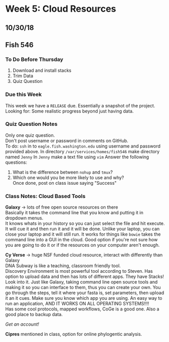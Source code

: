 # Week 5: Cloud Resources
## 10/30/18
## Fish 546

### To Do Before Thursday
1. Download and install stacks
2. Trim Data
3. Quiz Question

### Due this Week
This week we have a `RELEASE` due. Essentially a snapshot of the project.  
Looking for: Some realistic progress beyond just having data.

### Quiz Question Notes
Only one quiz question.   
Don't post username or password in comments on GitHub.  
To do:
`ssh` in to `eagle.fish.washington.edu` using username and password provided above.
In directory `/var/services/homes/fish546` make directory named `Jenny`
In `Jenny` make a text file using `vim`
Answer the following questions:  
1. What is the difference between `nohup` and `tmux`?  
2. Which one would you be more likely to use and why?  
Once done, post on class issue saying "Success"

### Class Notes: Cloud Based Tools
**Galaxy** -> lots of free open source resources on there  
Basically it takes the command line that you know and putting it in dropdown menus.  
It knows whats in your history so you can just select the file and hit execute. It will cue it and then run it and it will be done. Unlike your laptop, you can close your laptop and it will still run. It works for things like `bowie` takes the command line into a GUI in the cloud. Good option if you're not sure how you are going to do it or if the resources on your computer aren't enough.

**Cy Verse** -> huge NSF funded cloud resource, interact with differently than Galaxy    
DNA Subway is like a teaching, classroom friendly tool.    
Discovery Environment is most powerful tool according to Steven. Has option to upload data and then has lots of different apps. They have Stacks! Look into it. Just like Galaxy, taking command line open source tools and making it so you can interface to them, thus you can create your own. You go through the steps, tell it where your fasta is, set parameters, then upload it an it cues. Make sure you know which app you are using. An easy way to run an application, AND IT WORKS ON ALL OPERATING SYSTEMS!!!!  
Has some cool protocols, mapped workflows, CoGe is a good one.
Also a good place to backup data. 

*Get an account!*

**Cipres** mentioned in class, option for online phylogentic analysis.
